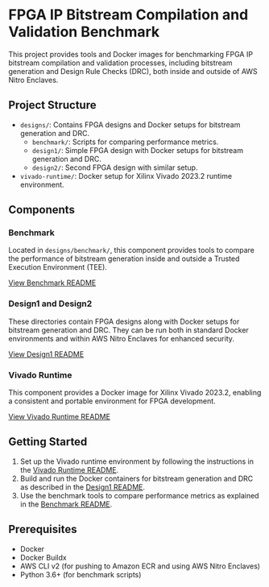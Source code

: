 # FPGA IP Bitstream Compilation and Validation Benchmark

This project provides tools and Docker images for benchmarking FPGA IP bitstream compilation and validation processes, including bitstream generation and Design Rule Checks (DRC), both inside and outside of AWS Nitro Enclaves.

## Project Structure

- `designs/`: Contains FPGA designs and Docker setups for bitstream generation and DRC.
  - `benchmark/`: Scripts for comparing performance metrics.
  - `design1/`: Simple FPGA design with Docker setups for bitstream generation and DRC.
  - `design2/`: Second FPGA design with similar setup.
- `vivado-runtime/`: Docker setup for Xilinx Vivado 2023.2 runtime environment.

## Components

### Benchmark

Located in `designs/benchmark/`, this component provides tools to compare the performance of bitstream generation inside and outside a Trusted Execution Environment (TEE).

[View Benchmark README](designs/benchmark/README.md)

### Design1 and Design2

These directories contain FPGA designs along with Docker setups for bitstream generation and DRC. They can be run both in standard Docker environments and within AWS Nitro Enclaves for enhanced security.

[View Design1 README](designs/design1/README.md)

### Vivado Runtime

This component provides a Docker image for Xilinx Vivado 2023.2, enabling a consistent and portable environment for FPGA development.

[View Vivado Runtime README](vivado-runtime/README.md)

## Getting Started

1. Set up the Vivado runtime environment by following the instructions in the [Vivado Runtime README](vivado-runtime/README.md).
2. Build and run the Docker containers for bitstream generation and DRC as described in the [Design1 README](designs/design1/README.md).
3. Use the benchmark tools to compare performance metrics as explained in the [Benchmark README](designs/benchmark/README.md).

## Prerequisites

- Docker
- Docker Buildx
- AWS CLI v2 (for pushing to Amazon ECR and using AWS Nitro Enclaves)
- Python 3.6+ (for benchmark scripts)
